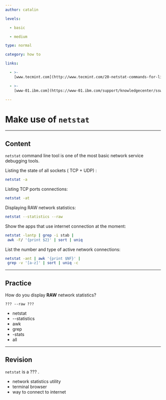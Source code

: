 ```yaml
---
author: catalin

levels:

  - basic

  - medium

type: normal

category: how to

links:

  - >-
    [www.tecmint.com](http://www.tecmint.com/20-netstat-commands-for-linux-network-management/){website}

  - >-
    [www-01.ibm.com](https://www-01.ibm.com/support/knowledgecenter/ssw_aix_71/com.ibm.aix.performance/using_netstat.htm){website}

---
```

# Make use of `netstat`

---
## Content

`netstat` command line tool is one of the most basic network service debugging tools.

Listing the state of all sockets ( TCP + UDP) :
```bash
netstat -a
```

Listing TCP ports connections: 
```bash
netstat -at
```

Displaying RAW network statistics:
```bash
netstat --statistics --raw
```

Show the apps that use internet connection at the moment:

```bash
netstat -lantp | grep -i stab |
 awk -F/ '{print $2}' | sort | uniq
```

List the number and type of active network connections:
```bash
netstat -ant | awk '{print $NF}' |
 grep -v '[a-z]' | sort | uniq -c
```

---
## Practice

How do you display **RAW** network statistics?
```
??? --raw ???
```

* netstat
* --statistics
* awk
* grep
* -stats
* all

---
## Revision

`netstat` is a ??? .

* network statistics utility
* terminal browser
* way to connect to internet
 
